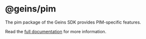 # @geins/pim

The pim package of the Geins SDK provides PIM-specific features.

Read the [full documentation](https://sdk.geins.dev/packages/pim/) for more information.
